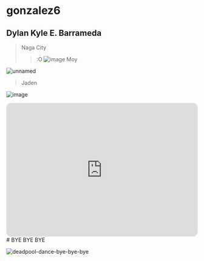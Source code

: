 # gonzalez6
## Dylan Kyle E. Barrameda
> Naga City
> > :O
![image](https://github.com/user-attachments/assets/006e17fb-82cc-4ba1-9377-d1a53edd1e98)
> Moy

![unnamed](https://github.com/user-attachments/assets/701e35ab-e13f-4032-a903-4f4ae79acaaf)
> Jaden

![image](https://github.com/user-attachments/assets/f68b6aa2-846a-4caa-bc97-c6f05eec0d18)

<iframe style="border-radius:12px" src="https://open.spotify.com/embed/track/3Eb5sztvEMa0Mqnb8DUAlU?utm_source=generator" width="100%" height="352" frameBorder="0" allowfullscreen="" allow="autoplay; clipboard-write; encrypted-media; fullscreen; picture-in-picture" loading="lazy"></iframe>
# BYE BYE BYE

![deadpool-dance-bye-bye-bye](https://github.com/user-attachments/assets/778ac468-c509-4821-af1a-640535a0767f)
